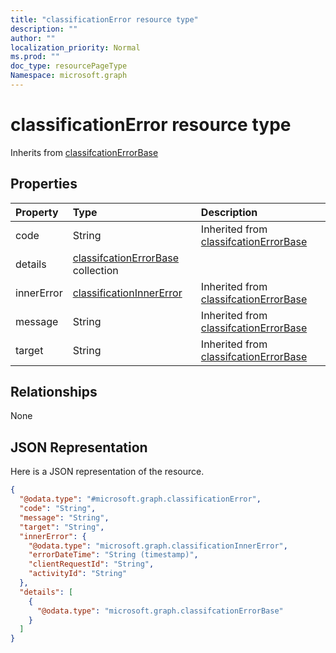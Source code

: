 ```yaml
---
title: "classificationError resource type"
description: ""
author: ""
localization_priority: Normal
ms.prod: ""
doc_type: resourcePageType
Namespace: microsoft.graph
---
```



# classificationError resource type




Inherits from [classifcationErrorBase](../resources/classifcationErrorBase.md)

## Properties
|Property|Type|Description|
|:---|:---|:---|
|code|String| Inherited from [classifcationErrorBase](../resources/classifcationErrorBase.md)|
|details|[classifcationErrorBase](../resources/classifcationErrorBase.md) collection||
|innerError|[classificationInnerError](../resources/classificationInnerError.md)| Inherited from [classifcationErrorBase](../resources/classifcationErrorBase.md)|
|message|String| Inherited from [classifcationErrorBase](../resources/classifcationErrorBase.md)|
|target|String| Inherited from [classifcationErrorBase](../resources/classifcationErrorBase.md)|

## Relationships
None

## JSON Representation
Here is a JSON representation of the resource.
<!-- {
  "blockType": "resource",
  "@odata.type": "microsoft.graph.classificationError"
}
-->
``` json
{
  "@odata.type": "#microsoft.graph.classificationError",
  "code": "String",
  "message": "String",
  "target": "String",
  "innerError": {
    "@odata.type": "microsoft.graph.classificationInnerError",
    "errorDateTime": "String (timestamp)",
    "clientRequestId": "String",
    "activityId": "String"
  },
  "details": [
    {
      "@odata.type": "microsoft.graph.classifcationErrorBase"
    }
  ]
}
```

